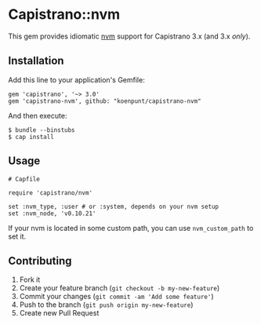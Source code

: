 # Capistrano::nvm

This gem provides idiomatic [nvm](https://github.com/creationix/nvm) support for Capistrano 3.x (and 3.x
*only*).

## Installation

Add this line to your application's Gemfile:

    gem 'capistrano', '~> 3.0'
    gem 'capistrano-nvm', github: "koenpunt/capistrano-nvm"

And then execute:

    $ bundle --binstubs
    $ cap install

## Usage

    # Capfile

    require 'capistrano/nvm'

    set :nvm_type, :user # or :system, depends on your nvm setup
    set :nvm_node, 'v0.10.21'

If your nvm is located in some custom path, you can use `nvm_custom_path` to set it.

## Contributing

1. Fork it
2. Create your feature branch (`git checkout -b my-new-feature`)
3. Commit your changes (`git commit -am 'Add some feature'`)
4. Push to the branch (`git push origin my-new-feature`)
5. Create new Pull Request

